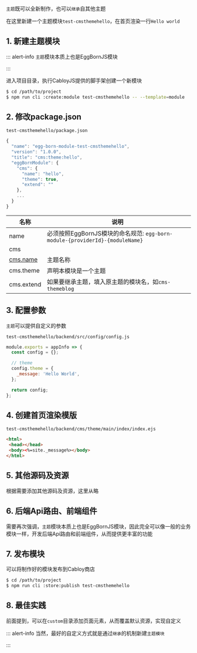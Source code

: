 `主题`既可以全新制作，也可以`继承`自其他主题

在这里新建一个主题模块`test-cmsthemehello`，在首页渲染一行`Hello world`

## 1. 新建主题模块

::: alert-info
`主题`模块本质上也是EggBornJS模块

:::

进入项目目录，执行CabloyJS提供的脚手架创建一个新模块

``` bash
$ cd /path/to/project
$ npm run cli :create:module test-cmsthemehello -- --template=module
```

## 2. 修改package.json

`test-cmsthemehello/package.json`

``` javascript
{
  "name": "egg-born-module-test-cmsthemehello",
  "version": "1.0.0",
  "title": "cms:theme:hello",
  "eggBornModule": {
    "cms": {
      "name": "hello",
      "theme": true,
      "extend": ""
    },
    ...
  }
}
```

| 名称 | 说明 |
|----|----|
| name | 必须按照EggBornJS模块的命名规范: `egg-born-module-{providerId}-{moduleName}` |
| cms |    |
| [cms.name](http://cms.name) | 主题名称 |
| cms.theme | 声明本模块是一个主题 |
| cms.extend | 如果要继承主题，填入原主题的模块名，如`cms-themeblog` |

## 3. 配置参数

`主题`可以提供自定义的参数

`test-cmsthemehello/backend/src/config/config.js`

``` javascript
module.exports = appInfo => {
  const config = {};

  // theme
  config.theme = {
    _message: 'Hello World',
  };

  return config;
};
```

## 4. 创建首页渲染模版

`test-cmsthemehello/backend/cms/theme/main/index/index.ejs`

``` html
<html>
 <head></head>
 <body><%=site._message%></body>
</html>
```

## 5. 其他源码及资源

根据需要添加其他源码及资源，这里从略

## 6. 后端Api路由、前端组件

需要再次强调，`主题`模块本质上也是EggBornJS模块，因此完全可以像一般的业务模块一样，开发后端Api路由和前端组件，从而提供更丰富的功能

## 7. 发布模块

可以将制作好的模块发布到Cabloy商店

``` bash
$ cd /path/to/project
$ npm run cli :store:publish test-cmsthemehello
```

## 8. 最佳实践

前面提到，可以在`custom`目录添加页面元素，从而覆盖默认资源，实现自定义

::: alert-info
当然，最好的自定义方式就是通过`继承`的机制新建`主题模块`

:::